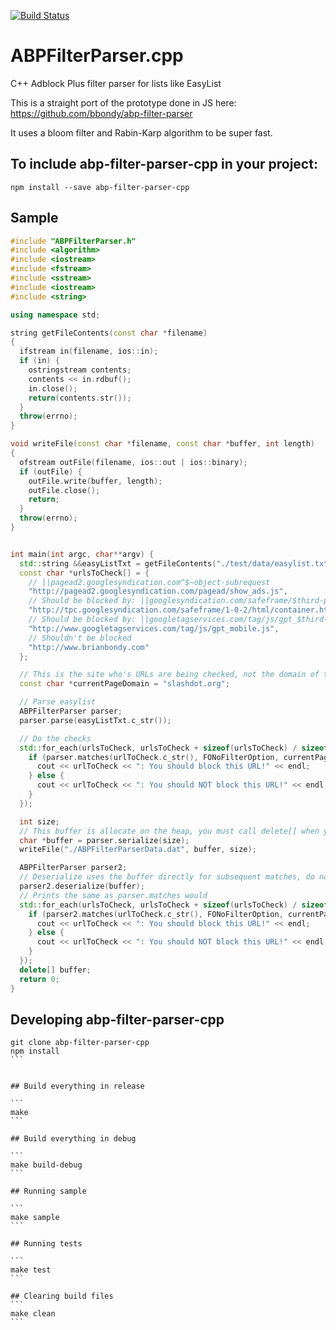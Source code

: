 [![Build Status](https://travis-ci.org/bbondy/abp-filter-parser-cpp.svg?branch=master)](https://travis-ci.org/bbondy/abp-filter-parser-cpp)

# ABPFilterParser.cpp

C++ Adblock Plus filter parser for lists like EasyList

This is a straight port of the prototype done in JS here:
https://github.com/bbondy/abp-filter-parser

It uses a bloom filter and Rabin-Karp algorithm to be super fast.

## To include abp-filter-parser-cpp in your project:

```
npm install --save abp-filter-parser-cpp
```


## Sample

```c++
#include "ABPFilterParser.h"
#include <algorithm>
#include <iostream>
#include <fstream>
#include <sstream>
#include <iostream>
#include <string>

using namespace std;

string getFileContents(const char *filename)
{
  ifstream in(filename, ios::in);
  if (in) {
    ostringstream contents;
    contents << in.rdbuf();
    in.close();
    return(contents.str());
  }
  throw(errno);
}

void writeFile(const char *filename, const char *buffer, int length)
{
  ofstream outFile(filename, ios::out | ios::binary);
  if (outFile) {
    outFile.write(buffer, length);
    outFile.close();
    return;
  }
  throw(errno);
}


int main(int argc, char**argv) {
  std::string &&easyListTxt = getFileContents("./test/data/easylist.txt");
  const char *urlsToCheck[] = {
    // ||pagead2.googlesyndication.com^$~object-subrequest
    "http://pagead2.googlesyndication.com/pagead/show_ads.js",
    // Should be blocked by: ||googlesyndication.com/safeframe/$third-party
    "http://tpc.googlesyndication.com/safeframe/1-0-2/html/container.html",
    // Should be blocked by: ||googletagservices.com/tag/js/gpt_$third-party
    "http://www.googletagservices.com/tag/js/gpt_mobile.js",
    // Shouldn't be blocked
    "http://www.brianbondy.com"
  };

  // This is the site who's URLs are being checked, not the domain of the URL being checked.
  const char *currentPageDomain = "slashdot.org";

  // Parse easylist
  ABPFilterParser parser;
  parser.parse(easyListTxt.c_str());

  // Do the checks
  std::for_each(urlsToCheck, urlsToCheck + sizeof(urlsToCheck) / sizeof(urlsToCheck[0]), [&parser, currentPageDomain](std::string const &urlToCheck) {
    if (parser.matches(urlToCheck.c_str(), FONoFilterOption, currentPageDomain)) {
      cout << urlToCheck << ": You should block this URL!" << endl;
    } else {
      cout << urlToCheck << ": You should NOT block this URL!" << endl;
    }
  });

  int size;
  // This buffer is allocate on the heap, you must call delete[] when you're done using it.
  char *buffer = parser.serialize(size);
  writeFile("./ABPFilterParserData.dat", buffer, size);

  ABPFilterParser parser2;
  // Deserialize uses the buffer directly for subsequent matches, do not free until all matches are done.
  parser2.deserialize(buffer);
  // Prints the same as parser.matches would
  std::for_each(urlsToCheck, urlsToCheck + sizeof(urlsToCheck) / sizeof(urlsToCheck[0]), [&parser2, currentPageDomain](std::string const &urlToCheck) {
    if (parser2.matches(urlToCheck.c_str(), FONoFilterOption, currentPageDomain)) {
      cout << urlToCheck << ": You should block this URL!" << endl;
    } else {
      cout << urlToCheck << ": You should NOT block this URL!" << endl;
    }
  });
  delete[] buffer;
  return 0;
}
```

## Developing abp-filter-parser-cpp

````
git clone abp-filter-parser-cpp
npm install
```


## Build everything in release

```
make
```

## Build everything in debug

```
make build-debug
```

## Running sample

```
make sample
```

## Running tests

```
make test
```

## Clearing build files
```
make clean
```

